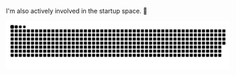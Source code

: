I'm also actively involved in the startup space. 🚀

<!-- Fun Element: GitHub Snake or Joke -->
![github contribution snake](dist/github-snake.svg)

<!--
The snake animation above is dynamically generated by a GitHub Action.
You can view the workflow configuration at:
[.github/workflows/generate_snake.yml](.github/workflows/generate_snake.yml)
The Action will commit the updated snake to the `output` branch of this repository (or as configured in the workflow).
Ensure your repository settings allow workflows to write to the repository if you modify it.
-->

<!-- Footer -->
<!-- Made with ❤️ and GitHub -->
